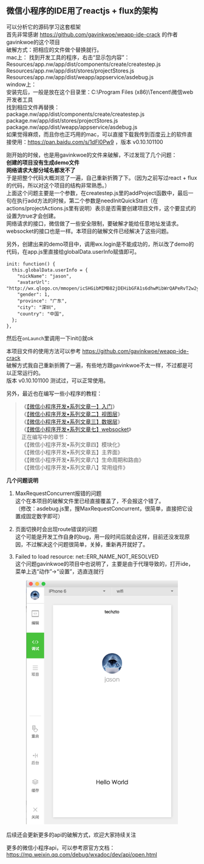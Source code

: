 ## 微信小程序的IDE用了reactjs + flux的架构  
可以分析它的源码学习这套框架  
首先非常感谢 https://github.com/gavinkwoe/weapp-ide-crack 的作者gavinkwoe的这个项目  
破解方式：把相应的文件做个替换就行。  
mac上：
找到开发工具的程序，右击“显示包内容”：  
Resources/app.nw/app/dist/components/create/createstep.js  
Resources/app.nw/app/dist/stores/projectStores.js  
Resources/app.nw/app/dist/weapp/appservice/asdebug.js  
window上：  
安装完后，一般是放在这个目录里：C:\Program Files (x86)\Tencent\微信web开发者工具  
找到相应文件再替换：  
package.nw/app/dist/components/create/createstep.js  
package.nw/app/dist/stores/projectStores.js  
package.nw/app/dist/weapp/appservice/asdebug.js  
如果觉得麻烦，而且你也正巧用的mac，可以直接下载我传到百度云上的软件直接使用：https://pan.baidu.com/s/1dFl0Pw9 ，版本 v0.10.101100  

刚开始的时候，也是用gavinkwoe的文件来破解，不过发现了几个问题：  
**创建的项目没有生成demo文件**  
**网络请求大部分域名都发不了**  
于是把整个代码大概浏览了一遍，自己重新折腾了下。（因为之前写过react + flux的代码，所以对这个项目的结构非常熟悉。）  
上面这个问题主要是一个参数，在createstep.js里的addProject函数中，最后一句在执行add方法的时候，第二个参数是needInitQuickStart（在actions/projectActions.js里有说明）表示是否需要创建项目文件，这个要显式的设置为true才会创建。  
网络请求的接口，微信做了一些安全限制，要破解才能给任意地址发请求。websocket的接口也是一样。本项目的破解文件已经解决了这些问题。  

另外，创建出来的demo项目中，调用wx.login是不能成功的，所以改了demo的代码，在app.js里直接给globalData.userInfo赋值即可。  
```
init: function() {
  this.globalData.userInfo = {
    "nickName": "jason",
    "avatarUrl": "http://wx.qlogo.cn/mmopen/icSHGibMIMB82jDEHibGFA1s6dhwMibWrQAPeRvT2w2y2rpZVM5l3BftVEr3rTgX4fXDlznnMmZY0zYtgkfFw7L3o9r0tTblGTxB/0",
    "gender": 1,
    "province": "广东",
    "city": "深圳",
    "country": "中国",
  };
},
```
然后在`onLaunch`里调用一下init()就ok  


本项目文件的使用方法可以参考 https://github.com/gavinkwoe/weapp-ide-crack   
破解方式我自己重新折腾了一遍，有些地方跟gavinkwoe不太一样，不过都是可以正常运行的。  
版本 v0.10.101100 测试过，可以正常使用。  

另外，最近也在编写一些小程序的教程：  
> 《[【微信小程序开发•系列文章一】入门](http://www.jsongo.com/post/js/2016/weapp-1/)》  
> 《[【微信小程序开发•系列文章二】视图层](http://www.jsongo.com/post/js/2016/weapp-2/)》  
> 《[【微信小程序开发•系列文章三】数据层](http://www.jsongo.com/post/js/2016/weapp-3/)》  
> 《[【微信小程序开发•系列文章七】websocket](http://www.jsongo.com/post/js/2016/weapp-7/)》  
正在编写中的章节：  
《【微信小程序开发•系列文章四】模块化》  
《【微信小程序开发•系列文章五】主界面》  
《【微信小程序开发•系列文章六】生命周期和路由》    
《【微信小程序开发•系列文章八】常用组件》  


**几个问题说明**  

1. MaxRequestConcurrent报错的问题  
这个在本项目的破解文件里已经直接覆盖了，不会报这个错了。  
（修改：asdebug.js里，搜MaxRequestConcurrent，很简单，直接把它设置成固定数字即可）  

2. 页面切换时会出现route错误的问题  
这个可能是开发工作自身的bug，用一段时间后就会这样，目前还没发现原因，不过解决这个问题很简单，关掉，重新再开就好了。    

3. Failed to load resource: net::ERR_NAME_NOT_RESOLVED  
这个问题gavinkwoe的项目中也说明了，主要是由于代理导致的，打开ide，菜单上选“动作”->“设置”，选直连就行

<p align="center">
<img src="preview.jpg" alt="预览" width="400"/>
</p>

后续还会更新更多的api的破解方式，欢迎大家持续关注  

更多的微信小程序api，可以参考原官方文档：https://mp.weixin.qq.com/debug/wxadoc/dev/api/open.html  
